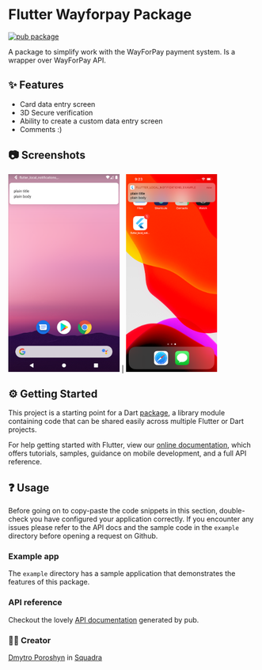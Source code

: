 # Flutter Wayforpay Package
[![pub package](https://img.shields.io/pub/v/flutter_local_notifications.svg)](https://pub.dartlang.org/packages/flutter_local_notifications)

A package to simplify work with the WayForPay payment system. Is a wrapper over WayForPay API.

## ✨ Features

* Card data entry screen
* 3D Secure verification
* Ability to create a custom data entry screen
* Comments :)

## 📷 Screenshots

<img height="400" src="https://github.com/MaikuB/flutter_local_notifications/raw/master/images/android_notification.png"> |  <img height="400" src="https://github.com/MaikuB/flutter_local_notifications/raw/master/images/ios_notification.png">

## ⚙️ Getting Started

This project is a starting point for a Dart
[package](https://flutter.dev/developing-packages/),
a library module containing code that can be shared easily across
multiple Flutter or Dart projects.

For help getting started with Flutter, view our 
[online documentation](https://flutter.dev/docs), which offers tutorials, 
samples, guidance on mobile development, and a full API reference.

## ❓ Usage
Before going on to copy-paste the code snippets in this section, double-check you have configured your application correctly.
If you encounter any issues please refer to the API docs and the sample code in the `example` directory before opening a request on Github.

### Example app
The `example` directory has a sample application that demonstrates the features of this package.

### API reference
Checkout the lovely [API documentation]() generated by pub. 

### 👨‍💻 Creator
[Dmytro Poroshyn](https://www.linkedin.com/in/dmytro-poroshyn-b3b456173/) in [Squadra](http://squadra.company/)

